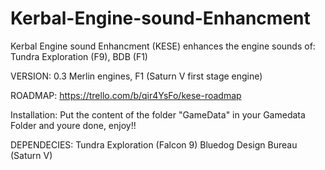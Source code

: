# Kerbal-Engine-sound-Enhancment
Kerbal Engine sound Enhancment (KESE) enhances the engine sounds of: Tundra Exploration (F9), BDB (F1)


VERSION: 0.3
Merlin engines, F1 (Saturn V first stage engine)

ROADMAP:  https://trello.com/b/qir4YsFo/kese-roadmap

Installation: Put the content of the folder "GameData" in your Gamedata Folder and youre done, enjoy!!

DEPENDECIES: 
Tundra Exploration (Falcon 9)
Bluedog Design Bureau (Saturn V)
